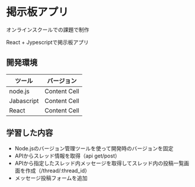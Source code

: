 # 掲示板アプリ
オンラインスクールでの課題で制作

React + Jypescriptで掲示板アプリ


## 開発環境

| ツール  | バージョン |
| ------------- | ------------- |
| node.js  | Content Cell  |
| Jabascript  | Content Cell  |
| React  | Content Cell  |　


## 学習した内容
* Node.jsのバージョン管理ツールを使って開発時のバージョンを固定
* APIからスレッド情報を取得（api get/post）
* APIから指定したスレッド内メッセージを取得してスレッド内の投稿一覧画面を作成（/thread/:thread_id）
* メッセージ投稿フォームを追加






